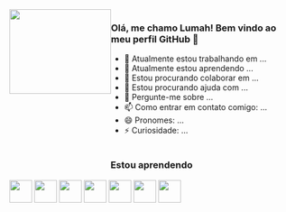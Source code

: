 <div id="container" style="display: flex; flex-direction: row;" width="100%">
  <div align="right">
    <img src="https://stickershop.line-scdn.net/stickershop/v1/product/18810/LINEStorePC/main.png" width="180px" height="150px">
  </div>
  <div>
    <h3>Olá, me chamo Lumah! 
Bem vindo ao meu perfil GitHub 👋</h3>

- 🔭 Atualmente estou trabalhando em ...
- 🌱 Atualmente estou aprendendo ...
- 👯 Estou procurando colaborar em ...
- 🤔 Estou procurando ajuda com ...
- 💬 Pergunte-me sobre ...
- 📫 Como entrar em contato comigo: ...
- 😄 Pronomes: ...
- ⚡ Curiosidade: ...
  </div>
</div>

<h3 align="center">Estou aprendendo</h3>
<div style="display: inline-block" align="center">
  <img src="https://cdn.jsdelivr.net/gh/devicons/devicon/icons/html5/html5-original-wordmark.svg" loading="lazy" width="40" height="40"/>       
  <img src="https://cdn.jsdelivr.net/gh/devicons/devicon/icons/css3/css3-original.svg" loading="lazy" width="40" height="40"/>
  <img src="https://cdn.jsdelivr.net/gh/devicons/devicon/icons/javascript/javascript-original.svg" loading="lazy" width="40" height="40"/>    
  <img src="https://cdn.jsdelivr.net/gh/devicons/devicon/icons/nodejs/nodejs-original.svg" loading="lazy" width="40" height="40"/>   
  <img src="https://cdn.jsdelivr.net/gh/devicons/devicon/icons/python/python-original.svg" loading="lazy" width="40" height="40"/>        
  <img src="https://cdn.jsdelivr.net/gh/devicons/devicon/icons/c/c-original.svg" loading="lazy" width="40" height="40"/>
  <img src="https://cdn.jsdelivr.net/gh/devicons/devicon/icons/php/php-original.svg" loading="lazy" width="40" height="40"/>         
</div>
